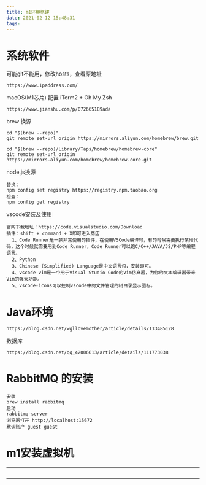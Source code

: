 ```yaml
---
title: m1环境搭建
date: 2021-02-12 15:48:31
tags:
---
```


# 系统软件

可能git不能用，修改hosts，查看原地址

```
https://www.ipaddress.com/
```

macOS(M1芯片) 配置 iTerm2 + Oh My Zsh

```
https://www.jianshu.com/p/072665189ada
```

brew 换源

```
cd "$(brew --repo)"
git remote set-url origin https://mirrors.aliyun.com/homebrew/brew.git

cd "$(brew --repo)/Library/Taps/homebrew/homebrew-core"
git remote set-url origin https://mirrors.aliyun.com/homebrew/homebrew-core.git
```

node.js换源

```
替换： 
npm config set registry https://registry.npm.taobao.org
检查：
npm config get registry
```

vscode安装及使用

```
官网下载地址：https://code.visualstudio.com/Download
插件：shift + command + X即可进入商店
  1、Code Runner是一款非常使用的插件，在使用VSCode编译时，有的时候需要执行某段代码，这个时候就需要用到Code Runner，Code Runner可以跑C/C++/JAVA/JS/PHP等编程语言。
  2、Python
  3、Chinese (Simplified) Language是中文语言包，安装即可。
  4、vscode-vim是一个用于Visual Studio Code的Vim仿真器，为你的文本编辑器带来Vim的强大功能。
  5、vscode-icons可以控制vscode中的文件管理的树目录显示图标。
```



# Java环境

```
https://blog.csdn.net/wgllovemother/article/details/113485128
```



数据库

```
https://blog.csdn.net/qq_42006613/article/details/111773038
```

# RabbitMQ 的安装

```
安装
brew install rabbitmq
启动
rabbitmq-server
浏览器打开 http://localhost:15672
默认账户 guest guest
```

# m1安装虚拟机

---

```

```



---

